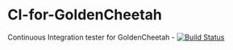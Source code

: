CI-for-GoldenCheetah
====================

Continuous Integration tester for GoldenCheetah - [![Build Status](https://travis-ci.org/gcoco/CI-for-GoldenCheetah.png?branch=master)](https://travis-ci.org/gcoco/CI-for-GoldenCheetah)
